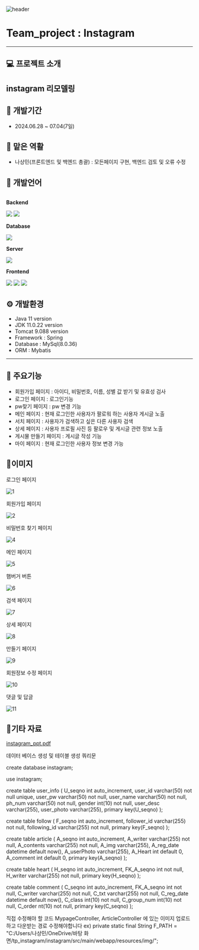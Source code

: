 ![header](https://capsule-render.vercel.app/api?type=wave&color=auto&height=300&section=header&text=Hello&fontSize=90&animation=fadeIn&fontAlignY=38&desc=Nasangmin's%20GitHub%20Profile&descAlignY=51&descAlign=62)


#  Team_project : Instagram
---
## 💻 프로젝트 소개
instagram 리모델링
---
## 📆 개발기간
+ 2024.06.28 ~ 07.04(7일) 

## 👫 맡은 역활
+ 나상민(프론트엔드 및 백엔드 총괄) : 모든페이지 구현, 백엔드 검토 및 오류 수정


## 📝 개발언어
<div style="display:flex; flex-direction:column; align-items:flex-start;">
    <!-- Backend -->
    <p><strong>Backend</strong></p>
    <div>
        <img src="https://img.shields.io/badge/Java-007396?style=for-the-badge&logo=Java&logoColor=white"> 
        <img src="https://img.shields.io/badge/spring-6DB33F?style=for-the-badge&logo=spring&logoColor=white"> 
    </div>
    <!-- Database -->
    <p><strong>Database</strong></p>
    <div>
        <img src="https://img.shields.io/badge/mysql-4479A1?style=for-the-badge&logo=mysql&logoColor=white"> 
    </div>
    <!-- Server -->
    <p><strong>Server</strong></p>
    <div>
        <img src="https://img.shields.io/badge/apache tomcat-F8DC75?style=for-the-badge&logo=apachetomcat&logoColor=black">
    </div>
    <!-- Frontend -->
    <p><strong>Frontend</strong></p>
    <div>
        <img src="https://img.shields.io/badge/html5-E34F26?style=flat-square&logo=html5&logoColor=white"> 
        <img src="https://img.shields.io/badge/css-1572B6?style=flat-square&logo=css3&logoColor=white"> 
        <img src="https://img.shields.io/badge/javascript-F7DF1E?style=flat-square&logo=javascript&logoColor=black"> 
    </div>
</div>

## ⚙ 개발환경
+ Java 11 version
+ JDK 11.0.22 version
+ Tomcat 9.088 version
+ Framework : Spring
+ Database : MySql(8.0.36)
+ ORM : Mybatis
---
## 📌 주요기능
+ 회원가입 페이지 : 아이디, 비밀번호, 이름, 성별 값 받기 및 유효성 검사
+ 로그인 페이지 : 로그인기능
+ pw찾기 페이지 : pw 변경 기능
+ 메인 페이지 : 현재 로그인한 사용자가 팔로워 하는 사용자 게시글 노출
+ 서치 페이지 : 사용자가 검색하고 싶은 다른 사용자 검색
+ 상세 페이지 : 사용자 프로필 사진 등 팔로우 및 게시글 관련 정보 노출
+ 게시물 만들기 페이지 : 게시글 작성 기능
+ 마이 페이지 : 현재 로그인한 사용자 정보 변경 가능
  

## 📎이미지

로그인 페이지

![1](https://github.com/99nsm/instagram/assets/166674058/98e0cde3-c3fd-4b20-a5fe-405b6f83bc0d)

회원가입 페이지

![2](https://github.com/99nsm/instagram/assets/166674058/5d95786c-d59e-4a2d-9c42-2afb0d9d0c2a)

비밀번호 찾기 페이지

![4](https://github.com/99nsm/instagram/assets/166674058/c08350a1-8ada-45aa-8dc3-1d2e238ec96e)

메인 페이지

![5](https://github.com/99nsm/instagram/assets/166674058/002a2bae-67fa-4185-b719-bc4581cdd1f4)

햄버거 버튼

![6](https://github.com/99nsm/instagram/assets/166674058/b4fd805e-5f3b-4aea-91ff-7f488411900f)

검색 페이지

![7](https://github.com/99nsm/instagram/assets/166674058/c93aec4a-233e-4d57-9056-10570326c848)

상세 페이지

![8](https://github.com/99nsm/instagram/assets/166674058/eee1edc3-1a52-4f68-80c7-cd6bb2737c48)

만들기 페이지

![9](https://github.com/99nsm/instagram/assets/166674058/9aa98f90-dab5-49d0-abe2-f6c885fd9e7b)

회원정보 수정 페이지

![10](https://github.com/99nsm/instagram/assets/166674058/a2eccdb5-c9aa-4c14-988b-db6be55b71a5)

댓글 및 답글

![11](https://github.com/99nsm/instagram/assets/166674058/a40d1a6e-8781-4622-8417-55d7a328caca)

## 📎기타 자료 
[instagram_ppt.pdf](https://github.com/user-attachments/files/16157134/instagram_ppt.pdf)


데이터 베이스 생성 및 테이블 생성 쿼리문

create database instagram;

use instagram;

create table user_info (
                           U_seqno int auto_increment,
                           user_id varchar(50) not null unique,
                           user_pw varchar(50) not null,
                           user_name varchar(50) not null,
                           ph_num varchar(50) not null,
                           gender int(10) not null,
                           user_desc varchar(255),
                           user_photo varchar(255),
                           primary key(U_seqno)
);

create table follow (
                        F_seqno int auto_increment,
                        follower_id varchar(255) not null,
                        following_id varchar(255) not null,
                        primary key(F_seqno)
);

create table article (
                         A_seqno int auto_increment,
                         A_writer varchar(255) not null,
                         A_contents varchar(255) not null,
                         A_img varchar(255),
                         A_reg_date datetime default now(),
                         A_userPhoto varchar(255),
                         A_Heart int default 0,
                         A_comment int default 0,
                         primary key(A_seqno)
);

create table heart (
                       H_seqno int auto_increment,
                       FK_A_seqno int not null,
                       H_writer varchar(255) not null,
                       primary key(H_seqno)
);

create table comment (
                         C_seqno int auto_increment,
                         FK_A_seqno int not null,
                         C_writer varchar(255) not null,
                         C_txt varchar(255) not null,
                         C_reg_date datetime default now(),
                         C_class int(10) not null,
                         C_group_num int(10) not null,
                         C_order nt(10) not null,
                         primary key(C_seqno)
);

직접 수정해야 할 코드
MypageController, ArticleController 에 있는 이미지 업로드하고 다운받는 경로 수정해야합니다
ex) private static final String F_PATH = "C:/Users/나상민/OneDrive/바탕 화면/tp_instagram/instagram/src/main/webapp/resources/img/";
